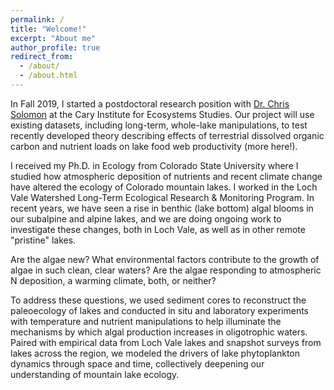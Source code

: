 ```yaml
---
permalink: /
title: "Welcome!"
excerpt: "About me"
author_profile: true
redirect_from: 
  - /about/
  - /about.html
---
```


In Fall 2019, I started a postdoctoral research position with [Dr. Chris Solomon](https://www.caryinstitute.org/science/our-scientists/dr-christopher-t-solomon) at the Cary Institute for Ecosystems Studies. Our project will use existing datasets, including long-term, whole-lake manipulations, to test recently developed theory describing effects of terrestrial dissolved organic carbon and nutrient loads on lake food web productivity (more here!).

I received my Ph.D. in Ecology from Colorado State University where I studied how atmospheric deposition of nutrients and recent climate change have altered the ecology of Colorado mountain lakes. I worked in the Loch Vale Watershed Long-Term Ecological Research & Monitoring Program. In recent years, we have seen a rise in benthic (lake bottom) algal blooms in our subalpine and alpine lakes, and we are doing ongoing work to investigate these changes, both in Loch Vale, as well as in other remote "pristine" lakes.

Are the algae new? What environmental factors contribute to the growth of algae in such clean, clear waters? Are the algae responding to atmospheric N deposition, a warming climate, both, or neither?

To address these questions, we used sediment cores to reconstruct the paleoecology of lakes and conducted in situ and laboratory experiments with temperature and nutrient manipulations to help illuminate the mechanisms by which algal production increases in oligotrophic waters. Paired with empirical data from Loch Vale lakes and snapshot surveys from lakes across the region, we modeled the drivers of lake phytoplankton dynamics through space and time, collectively deepening our understanding of mountain lake ecology. 
